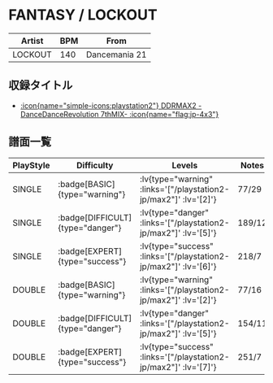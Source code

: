 # FANTASY / LOCKOUT

|Artist|BPM|From|
|------|---|----|
|LOCKOUT|140|Dancemania 21|

## 収録タイトル

- [ :icon{name="simple-icons:playstation2"} DDRMAX2 -DanceDanceRevolution 7thMIX- :icon{name="flag:jp-4x3"} ](/playstation2-jp/max2)

## 譜面一覧

|PlayStyle|Difficulty|Levels|Notes|Movie|
|---------|----------|------|-----|-----|
|SINGLE| :badge[BASIC]{type="warning"} | :lv{type="warning" :links='["/playstation2-jp/max2"]' :lv='[2]'} |77/29||
|SINGLE| :badge[DIFFICULT]{type="danger"} | :lv{type="danger" :links='["/playstation2-jp/max2"]' :lv='[5]'} |189/12||
|SINGLE| :badge[EXPERT]{type="success"} | :lv{type="success" :links='["/playstation2-jp/max2"]' :lv='[6]'} |218/7||
|DOUBLE| :badge[BASIC]{type="warning"} | :lv{type="warning" :links='["/playstation2-jp/max2"]' :lv='[2]'} |77/16||
|DOUBLE| :badge[DIFFICULT]{type="danger"} | :lv{type="danger" :links='["/playstation2-jp/max2"]' :lv='[5]'} |154/11||
|DOUBLE| :badge[EXPERT]{type="success"} | :lv{type="success" :links='["/playstation2-jp/max2"]' :lv='[7]'} |251/7||
